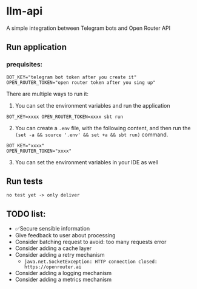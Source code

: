 # llm-api

A simple integration between Telegram bots and Open Router API

## Run application

### prequisites:

```
BOT_KEY="telegram bot token after you create it"
OPEN_ROUTER_TOKEN="open router token after you sing up"
```

There are multiple ways to run it:

1) You can set the environment variables and run the application
```
BOT_KEY=xxxx OPEN_ROUTER_TOKEN=xxxx sbt run
```

2) You can create a `.env` file, with the following content, and then run the `(set -a && source '.env' && set +a && sbt run)` command.
```shell
BOT_KEY="xxxx"
OPEN_ROUTER_TOKEN="xxxx"
```

3) You can set the environment variables in your IDE as well

## Run tests

```shell
no test yet -> only deliver
```

## TODO list:

- ✅Secure sensible information
- Give feedback to user about processing
- Consider batching request to avoid: too many requests error
- Consider adding a cache layer
- Consider adding a retry mechanism
    - `java.net.SocketException: HTTP connection closed: https://openrouter.ai`
- Consider adding a logging mechanism
- Consider adding a metrics mechanism